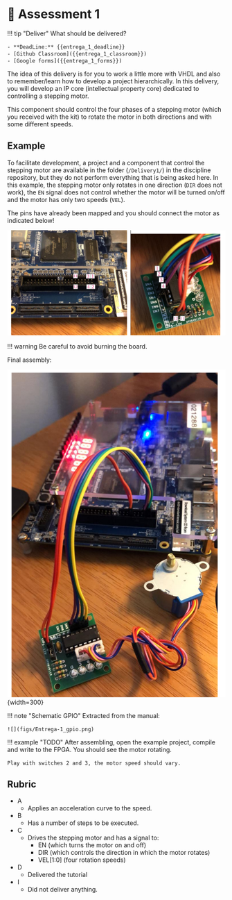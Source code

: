 # 🔔 Assessment 1

!!! tip "Deliver"
    What should be delivered?
    
    - **DeadLine:** {{entrega_1_deadline}}
    - [Github Classroom]({{entrega_1_classroom}})
    - [Google forms]({{entrega_1_forms}})

The idea of this delivery is for you to work a little more with VHDL and also to remember/learn how to develop a project hierarchically. In this delivery, you will develop an IP core (intellectual property core) dedicated to controlling a stepping motor.

This component should control the four phases of a stepping motor (which you received with the kit) to rotate the motor in both directions and with some different speeds.

## Example

To facilitate development, a project and a component that control the stepping motor are available in the folder (`/Delivery1/`) in the discipline repository, but they do not perform everything that is being asked here. In this example, the stepping motor only rotates in one direction (`DIR` does not work), the `EN` signal does not control whether the motor will be turned on/off and the motor has only two speeds (`VEL`).

The pins have already been mapped and you should connect the motor as indicated below!

![](figs/Entrega-1_montagem.png)

!!! warning
    Be careful to avoid burning the board.

Final assembly:

![](figs/Entrega-1_montagem2.png){width=300}

!!! note "Schematic GPIO"
    Extracted from the manual:

    ![](figs/Entrega-1_gpio.png)

!!! example "TODO"
    After assembling, open the example project, compile and write to the FPGA. You should see the motor rotating.
    
    Play with switches 2 and 3, the motor speed should vary.

## Rubric

- A
    - Applies an acceleration curve to the speed.
- B 
    - Has a number of steps to be executed.
- C
    - Drives the stepping motor and has a signal to:
        - EN (which turns the motor on and off)
        - DIR (which controls the direction in which the motor rotates)
        - VEL[1:0] (four rotation speeds)
- D 
    - Delivered the tutorial
- I
    - Did not deliver anything.
